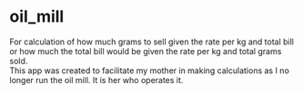 # oil_mill
For calculation of how much grams to sell given the rate per kg and total bill or how much the total bill would be given the rate per kg and total grams sold.  
This app was created to facilitate my mother in making calculations as I no longer run the oil mill. It is her who operates it.
